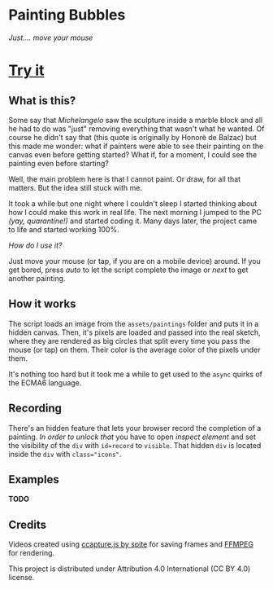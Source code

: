 # Painting Bubbles
*Just.... move your mouse*
# [Try it](https://lorenzoros.si/painting-bubbles/)

## What is this?
Some say that *Michelangelo* saw the sculpture inside a marble block and all he had to do was "just" removing everything that wasn't what he wanted. Of course he didn't say that (this quote is originally by Honorè de Balzac) but this made me wonder: what if painters were able to see their painting on the canvas even before getting started? What if, for a moment, I could see the painting even before starting?

Well, the main problem here is that I cannot paint. Or draw, for all that matters. But the idea still stuck with me.

It took a while but one night where I couldn't sleep I started thinking about how I could make this work in real life. The next morning I jumped to the PC *(yay, quarantine!)* and started coding it. Many days later, the project came to life and started working 100%.

*How do I use it?*

Just move your mouse (or tap, if you are on a mobile device) around. If you get bored, press *auto* to let the script complete the image or *next* to get another painting.

## How it works
The script loads an image from the `assets/paintings` folder and puts it in a hidden canvas. Then, it's pixels are loaded and passed into the real sketch, where they are rendered as big circles that split every time you pass the mouse (or tap) on them. Their color is the average color of the pixels under them.

It's nothing too hard but it took me a while to get used to the `async` quirks of the ECMA6 language.

## Recording
There's an hidden feature that lets your browser record the completion of a painting. *In order to unlock that* you have to open *inspect element* and set the visibility of the `div` with `id=record` to `visible`. That hidden `div` is located inside the `div` with `class="icons"`.

## Examples
**TODO**

## Credits
Videos created using [ccapture.js by spite](https://github.com/spite/ccapture.js/) for saving frames and [FFMPEG](https://ffmpeg.org/) for rendering.

This project is distributed under Attribution 4.0 International (CC BY 4.0) license.
